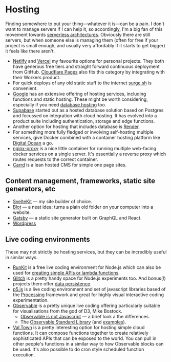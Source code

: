 # Hosting

Finding somewhere to put your thing—whatever it is—can be a pain. I don't want to manage servers if I can help it, so accordingly, I'm a big fan of this movement towards [serverless architectures](https://en.wikipedia.org/wiki/Serverless\_computing). Obviously there are still servers, but when someone else is managing them (often for free if your project is small enough, and usually very affordably if it starts to get bigger) it feels like there aren't.

* [Netlify](https://www.netlify.com/) and [Vercel](https://vercel.com/) my favourite options for personal projects. They both have generous free tiers and straight forward continuous deployment from GitHub. [Cloudflare Pages](https://pages.cloudflare.com/) also fits this category by integrating with their Workers product.
* For quick deploys of any old static stuff to the internet [surge.sh](https://surge.sh/) is convenient.
* [Google](https://cloud.google.com/products/) has an extensive offering of hosting services, including functions and static hosting. These might be worth considering, especially if you need [database hosting](data-collection.md#databases) too.
* [Supabase](https://supabase.com/) started out as a hosted database solution based on Postgres and focussed on integration with cloud hosting. It has evolved into a product suite including authentication, storage and edge functions.
* Another option for hosting that includes database is [Render](https://render.com/).
* For something more fully fledged or involving self-hosting multiple services, give Docker combined with a container hosting platform like [Digital Ocean](https://www.digitalocean.com/) a go.
* [nginx-proxy](https://github.com/jwilder/nginx-proxy) is a nice little container for running multiple web-facing docker services on a single server. It's essentially a reverse proxy which routes requests to the correct container.
* [Carrd](https://carrd.co/) is a lean hosted CMS for simple one page sites.

## Content management, frameworks, static site generators, etc

* [SvelteKit](https://kit.svelte.dev) — my site builder of choice.
* [Blot](https://blot.im/) — a neat idea: turns a plain old folder on your computer into a website.
* [Gatsby](https://www.gatsbyjs.org) — a static site generator built on GraphQL and React.
* [Wordpress](https://wordpress.org)

## Live coding environments

These may not strictly be hosting services, but they can be incredibly useful in similar ways.

* [RunKit](https://runkit.com/) is a free live coding environment for Node.js which can also be used for [creating simple APIs or lambda functions](https://runkit.com/docs/endpoint).
* [Glitch](https://glitch.com/) is a pretty handy space for Node.js experiments too. And bonus(!) projects there offer [data persistence](https://glitch.com/storage).
* [p5.js](https://p5js.org/) is a live coding environment and set of javascript libraries based of the [Processing](https://processing.org/) framework and great for highly visual interactive coding experimentation.
* [Observable](https://observablehq.com/) is a pretty unique live coding offering particularly suitable for visualisations from the god of D3, Mike Bostock.
  * [Observable is not Javascript](https://observablehq.com/@observablehq/observables-not-javascript) — a brief look a the differences.
  * The [Observable Standard Library](https://github.com/observablehq/stdlib/blob/master/README.md) (and [examples](https://observablehq.com/@observablehq/standard-library)).
* [Val.Town](https://www.val.town) is a pretty interesting option for hosting simple cloud functions. It can compose functions together to create relatively sophisticated APIs that can be exposed to the world. You can pull in other people's functions in a similar way to how Observable blocks can be used. It's also possible to do cron style scheduled function execution.

